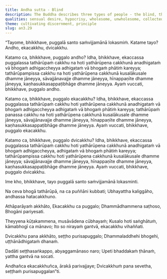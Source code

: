 ```yaml
---
title: Andha sutta - Blind
description: The Buddha describes three types of people - the blind, the one-eyed, and the two-eyed.
qualities: sensual desire, hypocrisy, wholesome, unwholesome, collectedness, sorrow, sorrow-free
theme: cultivating discernment, principle
slug: an3.29
---
```


“Tayome, bhikkhave, puggalā santo saṁvijjamānā lokasmiṁ. Katame tayo? Andho, ekacakkhu, dvicakkhu.

Katamo ca, bhikkhave, puggalo andho? Idha, bhikkhave, ekaccassa puggalassa tathārūpaṁ cakkhu na hoti yathārūpena cakkhunā anadhigataṁ vā bhogaṁ adhigaccheyya adhigataṁ vā bhogaṁ phātiṁ kareyya; tathārūpampissa cakkhu na hoti yathārūpena cakkhunā kusalākusale dhamme jāneyya, sāvajjānavajje dhamme jāneyya, hīnappaṇīte dhamme jāneyya, kaṇhasukkasappaṭibhāge dhamme jāneyya. Ayaṁ vuccati, bhikkhave, puggalo andho.

Katamo ca, bhikkhave, puggalo ekacakkhu? Idha, bhikkhave, ekaccassa puggalassa tathārūpaṁ cakkhu hoti yathārūpena cakkhunā anadhigataṁ vā bhogaṁ adhigaccheyya adhigataṁ vā bhogaṁ phātiṁ kareyya; tathārūpaṁ panassa cakkhu na hoti yathārūpena cakkhunā kusalākusale dhamme jāneyya, sāvajjānavajje dhamme jāneyya, hīnappaṇīte dhamme jāneyya, kaṇhasukkasappaṭibhāge dhamme jāneyya. Ayaṁ vuccati, bhikkhave, puggalo ekacakkhu.

Katamo ca, bhikkhave, puggalo dvicakkhu? Idha, bhikkhave, ekaccassa puggalassa tathārūpaṁ cakkhu hoti yathārūpena cakkhunā anadhigataṁ vā bhogaṁ adhigaccheyya, adhigataṁ vā bhogaṁ phātiṁ kareyya; tathārūpampissa cakkhu hoti yathārūpena cakkhunā kusalākusale dhamme jāneyya; sāvajjānavajje dhamme jāneyya, hīnappaṇīte dhamme jāneyya, kaṇhasukkasappaṭibhāge dhamme jāneyya. Ayaṁ vuccati, bhikkhave, puggalo dvicakkhu.

Ime kho, bhikkhave, tayo puggalā santo saṁvijjamānā lokasminti.

Na ceva bhogā tathārūpā,
na ca puññāni kubbati;
Ubhayattha kaliggāho,
andhassa hatacakkhuno.

Athāparāyaṁ akkhāto,
Ekacakkhu ca puggalo;
Dhammādhammena saṭhoso,
Bhogāni pariyesati.

Theyyena kūṭakammena,
musāvādena cūbhayaṁ;
Kusalo hoti saṅghātuṁ,
kāmabhogī ca mānavo;
Ito so nirayaṁ gantvā,
ekacakkhu vihaññati.

Dvicakkhu pana akkhāto,
seṭṭho purisapuggalo;
Dhammaladdhehi bhogehi,
uṭṭhānādhigataṁ dhanaṁ.

Dadāti seṭṭhasaṅkappo,
abyaggamānaso naro;
Upeti bhaddakaṁ ṭhānaṁ,
yattha gantvā na socati.

Andhañca ekacakkhuñca,
ārakā parivajjaye;
Dvicakkhuṁ pana sevetha,
seṭṭhaṁ purisapuggalan”ti.
